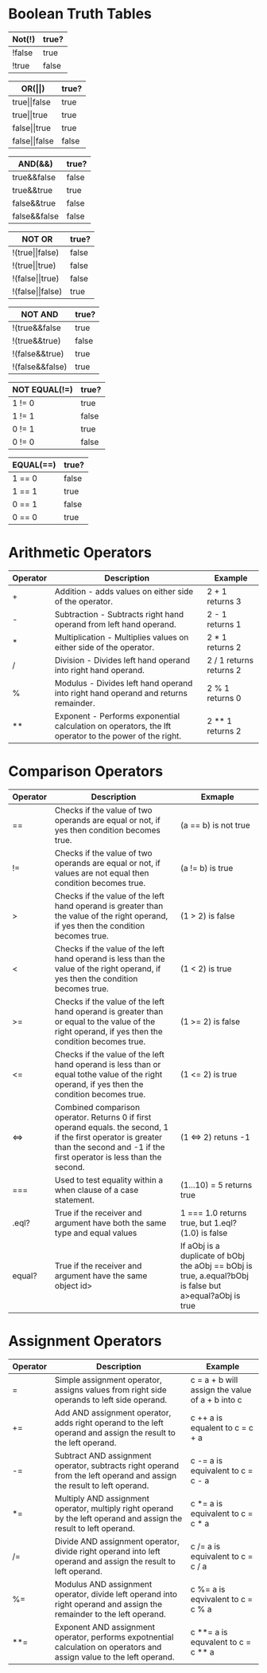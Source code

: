 # Boolean Truth Tables

|Not(!)|true?|
|------|------|
|!false|true|
|!true|false|

|OR(\|\|)|true?|
|------|------|
|true\|\|false|true|
|true\|\|true|true|
|false\|\|true|true|
|false\|\|false|false|

|AND(&&)|true?|
|------|------|
|true&&false|false|
|true&&true|true|
|false&&true|false|
|false&&false|false|

|NOT OR|true?|
|------|------|
|!(true\|\|false)|false
|!(true\|\|true)|false|
|!(false\|\|true)|false|
|!(false\|\|false)|true|

|NOT AND|true?|
|------|------|
|!(true&&false|true|
|!(true&&true)|false|
|!(false&&true)|true|
|!(false&&false)|true|

|NOT EQUAL(!=)|true?|
|------|------|
|1 != 0|true|
|1 != 1|false|
|0 != 1|true|
|0 != 0|false|

|EQUAL(==)|true?|
|------|------|
|1 == 0|false|
|1 == 1|true|
|0 == 1|false|
|0 == 0|true|

# Arithmetic Operators

|Operator|Description|Example|
|------|------------|------|
|+|Addition - adds values on either side of the operator.|2 + 1 returns 3|
|-|Subtraction - Subtracts right hand operand from left hand operand.|2 - 1 returns 1|
|\*|Multiplication - Multiplies values on either side of the operator.|2 * 1 returns 2|
|/|Division - Divides left hand operand into right hand operand.|2 / 1 returns returns 2|
|%|Modulus - Divides left hand operand into right hand operand and returns remainder.|2 % 1 returns 0|
|\*\*|Exponent - Performs exponential calculation on operators, the lft operator to the power of the right.|2 \*\* 1 returns 2|

# Comparison Operators

|Operator|Description|Exmaple|
|------|------------|------|
|==|Checks if the value of two operands are equal or not, if yes then condition becomes true.|(a == b) is not true|
|!=|Checks if the value of two operands are equal or not, if values are not equal then condition becomes true.|(a != b) is true|
|>|Checks if the value of the left hand operand is greater than the value of the right operand, if yes then the condition becomes true.| (1 > 2) is false|
|<|Checks if the value of the left hand operand is less than the value of the right operand, if yes then the condition becomes true.| (1 < 2) is true|
|>=|Checks if the value of the left hand operand is greater than or equal to the value of the right operand, if yes then the condition becomes true.| (1 >= 2) is false|
|<=|Checks if the value of the left hand operand is less than or equal tothe value of the right operand, if yes then the condition becomes true.| (1 <= 2) is true|
|<=>|Combined comparison operator. Returns 0 if first operand equals. the second, 1 if the first operator is greater than the second and -1 if the first operator is less than the second.|(1 <=> 2) retuns -1|
|===|Used to test equality within a when clause of a case statement.|(1...10) = 5 returns true|
|.eql?|True if the receiver and argument have both the same type and equal values|1 === 1.0 returns true, but 1.eql?(1.0) is false|
|equal?|True if the receiver and argument have the same object id>|If aObj is a duplicate of bObj the aObj == bObj is true, a.equal?bObj is false but a>equal?aObj is true|

# Assignment Operators

|Operator|Description|Example|
|------|------------|------|
|=| Simple assignment operator, assigns values from right side operands to left side operand.|c = a + b will assign the value of a + b into c|
|+=| Add AND assignment operator, adds right operand to the left operand and assign the result to the left operand.|c ++ a is equalent to c = c + a|
|-=|Subtract AND assignment operator, subtracts right operand from the left operand and assign the result to left operand.|c -= a is equivalent to c = c - a|
|\*=|Multiply AND assignment operator, multiply right operand by the left operand and assign the result to left operand.|c \*= a is equivalent to c = c \* a|
|/=|Divide AND assignment operator, divide right operand into left operand and assign the result to left operand.|c /= a is equivalent to c = c / a|
|%=|Modulus AND assignment operator, divide left operand into right operand and assign the remainder to the left operand.|c %= a is eqvivalent to c = c % a|
|\*\*=|Exponent AND assignment operator, performs expotnential calculation on operators and assign value to the left operand.|c \*\*= a is equvalent to c = c \*\* a|

